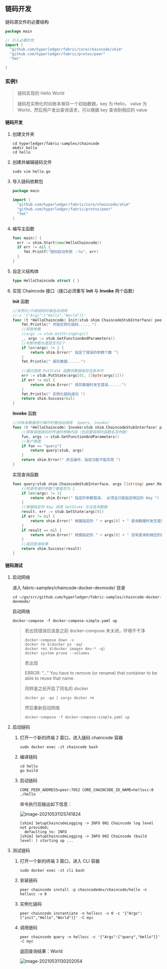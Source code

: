## 链码开发

链码源文件的必要结构

```go
package main

// 引入必要的包
import (
  "github.com/hyperledger/fabric/core/chaincode/shim"
  "github.com/hyperledger/fabric/protos/peer"
  "fmt"

)
```



### 实例1

> 链码实现的 Hello World
>
> 链码在实例化时向账本保存一个初始数据，key 为 Hello， value 为 World，然后用户发出查询请求，可以根据 key 查询到相应的 value

#### 链码开发

1. 创建文件夹

   ```shell
   cd hyperledger/fabric-samples/chaincode
   mkdir hello
   cd hello
   ```

2. 创建并编辑链码文件

   ```shell
   sudo vim hello.go
   ```

3. 导入链码依赖包

   ```go
   package main
   
   import (
     "github.com/hyperledger/fabric/core/chaincode/shim"
     "github.com/hyperledger/fabric/protos/peer"
     "fmt"
   )
   ```

4. 编写主函数

   ```go
   func main() {
     err := shim.Start(new(HelloChaincode))
     if err != nil {
        fmt.Printf("链码启动失败 ：%v", err)
     }
   }
   ```

5. 自定义结构体

   ```go
   type HelloChaincode struct { }
   ```

6. 实现 Chaincode 接口（接口必须重写 **Init** 与 **Invoke** 两个函数）

   **Init** 函数

   ```go
   //实例化/升级链码时被自动调用
   //-c '{"Args":["Hello","World"]}'
   func (t *HelloChaincode) Init(stub shim.ChaincodeStubInterface) peer.Response {
       fmt.Println(" 开始实例化链码......")
       //获取参数
       //args := stub.GetStringArgs()
       _, args := stub.GetFunctionAndParameters()
       //判断参数长度是否为2个
       if len(args) != 2 {
           return shim.Error(" 指定了错误的参数个数 ")
       }
       fmt.Println(" 保存数据......")
       
       //通过调用 PutState 函数将数据保存在账本中
       err := stub.PutState(args[0], []byte(args[1]))
       if err != nil {
           return shim.Error(" 保存数据时发生错误......")
       }
       fmt.Println(" 实例化链码成功 ")
       return shim.Success(nil)
   }
   ```

   **Invoke** 函数

   ```go
   //对账本数据进行操作时被自动调用 （query, invoke）
   func (t *HelloChaincode) Invoke(stub shim.ChaincodeStubInterface) peer.Response {
       //获取调用链码时传递的参数内容（包括要调用的函数名及参数）
       fun, args := stub.GetFunctionAndParameters()
       //客户意图
       if fun == "query"{
           return query(stub, args)
       }
       return shim.Error(" 非法操作，指定功能不能实现 ")
   }
   ```

   实现查询函数

   ```go
   func query(stub shim.ChaincodeStubInterface, args []string) peer.Response {
       //检查传递的参数个数是否为 1
       if len(args) != 1{
           return shim.Error(" 指定的参数错误， 必须且只能指定相应的 Key ")
       }
       //根据指定的 Key 调用 GetState 方法查询数据
       result, err := stub.GetState(args[0])
       if err != nil {
           return shim.Error(" 根据指定的 " + args[0] + " 查询数据时发生错误 ")
       }
       if result == nil {
           return shim.Error(" 根据指定的 " + args[0] + " 没有查询到相应的数据 ")
       }
       //返回查询结果
       return shim.Success(result)
   }
   ```

#### 链码测试

1. 启动网络

   进入 fabric-samples/chaincode-docker-devmode/ 目录

   ```shell
   cd ~/go/src/github.com/hyperledger/fabric-samples/chaincode-docker-devmode/ 
   ```

   启动网络

   ```shell
   docker-compose -f docker-compose-simple.yaml up
   ```

   > 若出现错误应该是之前 docker-compose 未关闭，环境不干净
   >
   > ```shell
   > docker-compose down -v
   > docker rm $(docker ps -aq)
   > docker rmi $(docker images dev-* -q)
   > docker system prune --volumes
   > ```
   >
   > 若出现 
   >
   > ERROR: “...” You have to remove (or rename) that container to be able to reuse that name.
   >
   > 同样是之前开启了同名的 docker
   >
   > ```shell
   > docker ps -qa | xargs docker rm
   > ```
   >
   > 然后重新启动网络
   >
   > ```shell
   > docker-compose -f docker-compose-simple.yaml up
   > ```

2. 启动链码

   1. 打开一个新的终端 2 窗口，进入链码 chaincode 容器

      ```shell
      sudo docker exec -it chaincode bash
      ```

   2. 编译链码

      ```shell
      cd hello
      go build
      ```

   3. 启动链码

      ```shell
      CORE_PEER_ADDRESS=peer:7052 CORE_CHAINCODE_ID_NAME=hellocc:0 ./hello
      ```

      命令执行后输出如下信息：

      ![image-20210531125741824](C:\Users\10542\AppData\Roaming\Typora\typora-user-images\image-20210531125741824.png)

      ```shell
      [shim] SetupChaincodeLogging -> INFO 001 Chaincode log level not provided;
      	defaulting to: INFO
      [shim] SetupChaincodeLogging -> INFO 002 Chaincode (build level: ) starting up ...
      ```

3. 测试链码

   1. 打开一个新的终端 3 窗口，进入 CLI 容器

      ```shell
      sudo docker exec -it cli bash
      ```

   2. 安装链码

      ```shell
      peer chaincode install -p chaincodedev/chaincode/hello -n hellocc -v 0
      ```

   3. 实例化链码

      ```shell
      peer chaincode instantiate -n hellocc -v 0 -c '{"Args":["init","Hello","World"]}' -C myc
      ```

   4. 调用链码

      ```shell
      peer chaincode query -n hellocc -c '{"Args":["query","Hello"]}' -C myc
      ```

      返回查询结果：World

      ![image-20210531130202054](C:\Users\10542\AppData\Roaming\Typora\typora-user-images\image-20210531130202054.png)

